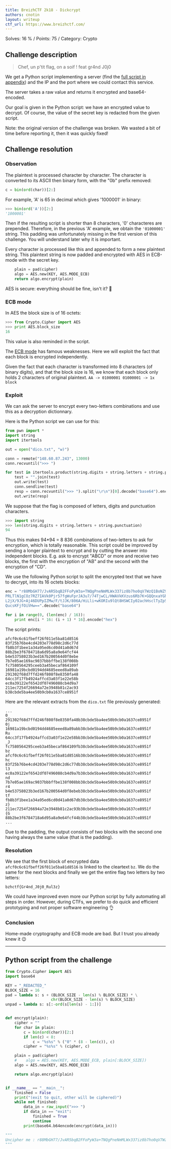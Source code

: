 ```yaml
---
title: BreizhCTF 2k18 - Dickcrypt
authors: cnotin
layout: writeup
ctf_url: https://www.breizhctf.com/
---
```

Solves: 16 % / Points: 75 / Category: Crypto

## Challenge description
> Chef, un p'tit flag, on a soif ! feat gr4nd J0j0

We get a Python script implementing a server (find the [full script in appendix](#python-script-from-the-challenge)) and the IP and the port where we could contact this service.

The server takes a raw value and returns it encrypted and base64-encoded.

Our goal is given in the Python script: we have an encrypted value to decrypt. Of course, the value of the secret key is redacted from the given script.

Note: the original version of the challenge was broken. We wasted a bit of time before reporting it, then it was quickly fixed!

## Challenge resolution
### Observation
The plaintext is processed character by character. The character is converted to its ASCII then binary form, with the "0b" prefix removed:
```python
c = bin(ord(char))[2:]
```
For example, 'A' is 65 in decimal which gives '1000001' in binary:
```python
>>> bin(ord('A'))[2:]
'1000001'
```

Then if the resulting script is shorter than 8 characters, '0' characteres are prepended. Therefore, in the previous 'A' example, we obtain the `'01000001'` string.
This padding was unfortunately missing in the first version of this challenge. You will understand later why it is important.

Every character is processed like this and appended to form a new plaintext string.
This plaintext string is now padded and encrypted with AES in ECB-mode with the secret key.
```python
    plain = pad(cipher)
    algo = AES.new(KEY, AES.MODE_ECB)
    return algo.encrypt(plain)
```

AES is secure: everything should be fine, isn't it? :thinking:

### ECB mode
In AES the block size is of 16 octets:
```python
>>> from Crypto.Cipher import AES
>>> print AES.block_size
16
```
This value is also reminded in the script.

The [ECB mode](https://en.wikipedia.org/wiki/Block_cipher_mode_of_operation#Electronic_Codebook_(ECB)) has famous weaknesses. Here we will exploit the fact that each block is encrypted independently.

Given the fact that each character is transformed into 8 characters (of binary digits), and that the block size is 16, we know that each block only holds 2 characters of original plaintext.
```AA -> 01000001 01000001 -> 1x block```

### Exploit
We can ask the server to encrypt every two-letters combinations and use this as a decryption dictionnary.

Here is the Python script we can use for this:
```python
from pwn import *
import string
import itertools

out = open("dico.txt", "w)")

conn = remote("148.60.87.243", 13000)
conn.recvuntil(">>> ")

for test in itertools.product(string.digits + string.letters + string.punctuation, repeat=2):
    test = "".join(test)
    out.write(test)
    conn.sendline(test)
    resp = conn.recvuntil(">>> ").split("\r\n")[0].decode("base64").encode("hex")
    out.write(resp)
```

We suppose that the flag is composed of letters, digits and punctuation characters.
```python
>>> import string
>>> len(string.digits + string.letters + string.punctuation)
94
```

Thus this makes 94*94 = 8 836 combinations of two-letters to ask for encryption, which is totally reasonable. This script could be improved by sending a longer plaintext to encrypt and by cutting the answer into independent blocks.
E.g. ask to encrypt "ABCD" or more and receive two blocks, the first with the encryption of "AB" and the second with the encryption of "CD".

We use the following Python script to split the encrypted text that we have to decrypt, into its 16 octets blocks:
```python
enc = "r88MbGH77/JvAR5bqB2FFoPyW3a+TNQgPneNmMLWx337iz8b7ho0qV7WzQ1BoNZ9iLK+P2eEcYptlaip5k/\
PRLTlN1gCOz7RZ7IAVk0Pjr57fgWuFprJA3u7/74TjwCL/HWAVkKVzus6Rb7K+GQQnxaYGhm8vQGU3UaF7u2KiaspEw\
L2jX/9JG+Aj46DUPpIZMw/F/tJJK/806A/HiLli+wKORIu9lQt8HSWCIy02achHsclTyZpSnLjlIuBwqyTs4y95bpO5\
QucsKFjfOiVHw==".decode("base64")

for i in range(0, (len(enc) / 16)):
    print enc[i * 16: (i + 1) * 16].encode("hex")
```

The script prints:
```
afcf0c6c61fbeff26f011e5ba81d8516
83f25b76be4cd4203e778d98c2d6c77d
fb8b3f1bee1a34a95ed6cd0d41a0d67d
88b2be3f6784718a6d95a8a9e64fcf44
b4e53758023b3ed167b200564d0f8ebe
7b7e05ae169ac9037bbbffbe138f008b
fc7580564295ceeb3a45becaf864109f
16981a19bcbd0194dd4685eeed8a89ab
291302f68d7ffd246f808f8e8350fa48
64cc3f17fb4924affcd3a03f1e22e58b
ec0a39122ef6542df07496088cb4d9a7
211ec7254f26694a72e3948b81c2ac93
b38cbde5ba4ee50b9cb0a1637ce8951f
```

Here are the relevant extracts from the `dico.txt` file previously generated:
```
...
0_
291302f68d7ffd246f808f8e8350fa48b38cbde5ba4ee50b9cb0a1637ce8951f
0j
16981a19bcbd0194dd4685eeed8a89abb38cbde5ba4ee50b9cb0a1637ce8951f
Ru
64cc3f17fb4924affcd3a03f1e22e58bb38cbde5ba4ee50b9cb0a1637ce8951f
_J
fc7580564295ceeb3a45becaf864109fb38cbde5ba4ee50b9cb0a1637ce8951f
bz
afcf0c6c61fbeff26f011e5ba81d8516b38cbde5ba4ee50b9cb0a1637ce8951f
hc
83f25b76be4cd4203e778d98c2d6c77db38cbde5ba4ee50b9cb0a1637ce8951f
l3
ec0a39122ef6542df07496088cb4d9a7b38cbde5ba4ee50b9cb0a1637ce8951f
nd
7b7e05ae169ac9037bbbffbe138f008bb38cbde5ba4ee50b9cb0a1637ce8951f
r4
b4e53758023b3ed167b200564d0f8ebeb38cbde5ba4ee50b9cb0a1637ce8951f
tf
fb8b3f1bee1a34a95ed6cd0d41a0d67db38cbde5ba4ee50b9cb0a1637ce8951f
z}
211ec7254f26694a72e3948b81c2ac93b38cbde5ba4ee50b9cb0a1637ce8951f
{G
88b2be3f6784718a6d95a8a9e64fcf44b38cbde5ba4ee50b9cb0a1637ce8951f
...
```
Due to the padding, the output consists of two blocks with the second one having always the same value (that is the padding).

### Resolution
We see that the first block of encrypted data `afcf0c6c61fbeff26f011e5ba81d8516` is linked to the cleartext `bz`. We do the same for the next blocks and finally we get the entire flag two letters by two letters:
```
bzhctf{Gr4nd_J0j0_Rul3z}
```

We could have improved even more our Python script by fully automating all steps in order. However, during CTFs, we prefer to do quick and efficient prototyping and not proper software engineering :ok_hand:

### Conclusion
Home-made cryptography and ECB mode are bad. But I trust you already knew it :wink:

* * *

## Python script from the challenge
```python
from Crypto.Cipher import AES
import base64

KEY = "_REDACTED_"
BLOCK_SIZE = 16
pad = lambda s: s + (BLOCK_SIZE - len(s) % BLOCK_SIZE) * \
                    chr(BLOCK_SIZE - len(s) % BLOCK_SIZE)
unpad = lambda s: s[:-ord(s[len(s) - 1:])]


def encrypt(plain):
    cipher = ""
    for char in plain:
        c = bin(ord(char))[2:]
        if len(c) < 8:
            c = "%s%s" % ("0" * (8 - len(c)), c)
        cipher = "%s%s" % (cipher, c)

    plain = pad(cipher)
    #    algo = AES.new(KEY, AES.MODE_ECB, plain[:BLOCK_SIZE])
    algo = AES.new(KEY, AES.MODE_ECB)

    return algo.encrypt(plain)


if __name__ == "__main__":
    finished = False
    print("(exit to quit, other will be ciphered)")
    while not finished:
        data_in = raw_input(">>> ")
        if data_in == "exit":
            finished = True
            continue
        print(base64.b64encode(encrypt(data_in)))

"""
Uncipher me : r88MbGH77/JvAR5bqB2FFoPyW3a+TNQgPneNmMLWx337iz8b7ho0qV7WzQ1BoNZ9iLK+P2eEcYptlaip5k/PRLTlN1gCOz7RZ7IAVk0Pjr57fgWuFprJA3u7/74TjwCL/HWAVkKVzus6Rb7K+GQQnxaYGhm8vQGU3UaF7u2KiaspEwL2jX/9JG+Aj46DUPpIZMw/F/tJJK/806A/HiLli+wKORIu9lQt8HSWCIy02achHsclTyZpSnLjlIuBwqyTs4y95bpO5QucsKFjfOiVHw==
"""
```
